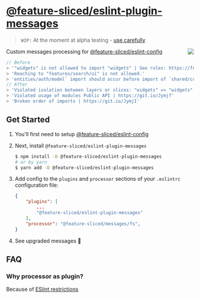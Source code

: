 # [@feature-sliced/eslint-plugin-messages](https://www.npmjs.com/package/@feature-sliced/eslint-plugin-messages)

> `WIP:` At the moment at alpha testing - [use carefully](https://github.com/feature-sliced/eslint-config/discussions/55)

<img src="https://avatars.githubusercontent.com/u/60469024?s=120&v=4" align="right">

Custom messages processing for [@feature-sliced/eslint-config](https://www.npmjs.com/package/@feature-sliced/eslint-config)

```js
// Before
> '"widgets" is not allowed to import "widgets" | See rules: https://feature-sliced.design/docs/reference/layers/overview'
> 'Reaching to "features/search/ui" is not allowed.'
> 'entities/auth/model` import should occur before import of `shared/config'
// After
> 'Violated isolation between layers or slices: "widgets" => "widgets" | https://git.io/Jymh2'
> 'Violated usage of modules Public API | https://git.io/Jymjf'
> 'Broken order of imports | https://git.io/JymjI'
```

## Get Started

1. You'll first need to setup [@feature-sliced/eslint-config](https://www.npmjs.com/package/@feature-sliced/eslint-config)

2. Next, install `@feature-sliced/eslint-plugin-messages`

    ```sh
    $ npm install -D @feature-sliced/eslint-plugin-messages
    # or by yarn
    $ yarn add -D @feature-sliced/eslint-plugin-messages
    ```

3. Add config to the `plugins` and `processor` sections of your `.eslintrc` configuration file:

    ```json
    {
        "plugins": [
            ...
            "@feature-sliced/eslint-plugin-messages"
        ],
        "processor": "@feature-sliced/messages/fs",
    }
    ```

4. See upgraded messages 🍰

## FAQ

### Why processor as plugin?

Because of [ESlint restrictions](https://eslint.org/docs/developer-guide/working-with-plugins#processors-in-plugins)
